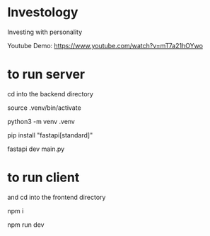 # Investology
Investing with personality

Youtube Demo:
https://www.youtube.com/watch?v=mT7a21hOYwo

# to run server

cd into the backend directory

source .venv/bin/activate

python3 -m venv .venv

pip install "fastapi[standard]"

fastapi dev main.py

# to run client
and cd into the frontend directory

npm i

npm run dev
